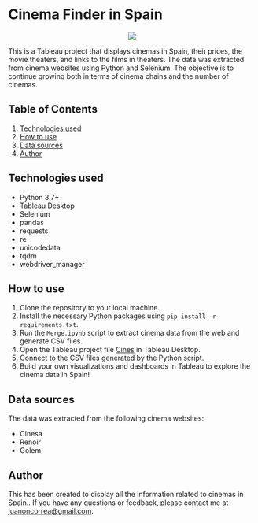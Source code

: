# Cinema Finder in Spain

<center><img src= "https://www.pngitem.com/pimgs/m/187-1876430_conceito-de-cinema-hd-png-download.png"></center>

This is a Tableau project that displays cinemas in Spain, their prices, the movie theaters, and links to the films in theaters. The data was extracted from cinema websites using Python and Selenium. The objective is to continue growing both in terms of cinema chains and the number of cinemas.

## Table of Contents
1. [Technologies used](#technologies-used)
2. [How to use](#how-to-use)
3. [Data sources](#data-sources)
4. [Author](#support)

## Technologies used

- Python 3.7+
- Tableau Desktop
- Selenium
- pandas
- requests
- re
- unicodedata
- tqdm
- webdriver_manager

## How to use

1. Clone the repository to your local machine.
2. Install the necessary Python packages using `pip install -r requirements.txt`.
3. Run the `Merge.ipynb` script to extract cinema data from the web and generate CSV files.
4. Open the Tableau project file [Cines](https://public.tableau.com/app/profile/jc1027/viz/Cines/Mapa?publish=yes) in Tableau Desktop.
5. Connect to the CSV files generated by the Python script.
6. Build your own visualizations and dashboards in Tableau to explore the cinema data in Spain!

## Data sources

The data was extracted from the following cinema websites:

- Cinesa
- Renoir
- Golem

## Author

This has been created to display all the information related to cinemas in Spain.. If you have any questions or feedback, please contact me at juanoncorrea@gmail.com.